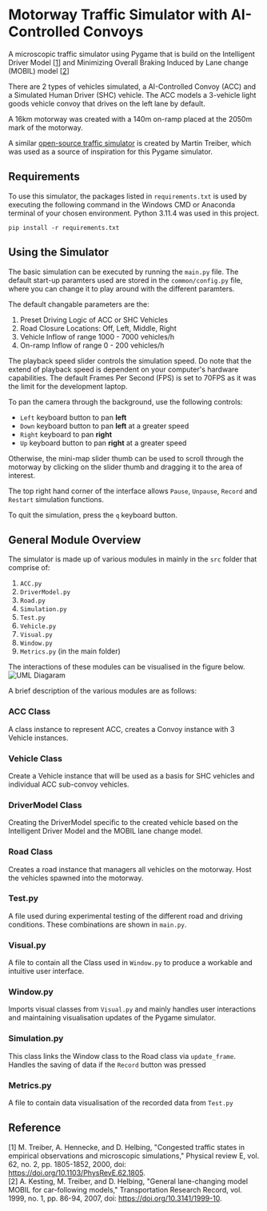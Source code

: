 # Motorway Traffic Simulator with AI-Controlled Convoys
A microscopic traffic simulator using Pygame that is build on the Intelligent Driver Model [[1](#reference)] and Minimizing Overall Braking Induced by Lane change (MOBIL) model [[2](#reference)]

There are 2 types of vehicles simulated, a AI-Controlled Convoy (ACC) and a Simulated Human Driver (SHC) vehicle. The ACC  models a 3-vehicle light goods vehicle convoy that drives on the left lane by default.

A 16km motorway was created with a 140m on-ramp placed at the 2050m mark of the motorway.

A similar [open-source traffic simulator](https://www.traffic-simulation.de/onramp.html) is created by Martin Treiber, which was used as a source of inspiration for this Pygame simulator.

## Requirements
To use this simulator, the packages listed in `requirements.txt` is used by executing the following command in the Windows CMD or Anaconda terminal of your chosen environment. Python 3.11.4 was used in this project.

```pip install -r requirements.txt```

## Using the Simulator
The basic simulation can be executed by running the `main.py` file. The default start-up paramters used are stored in the `common/config.py` file, where you can change it to play around with the different paramters.

The default changable parameters are the:
1. Preset Driving Logic of ACC or SHC Vehicles
2. Road Closure Locations: Off, Left, Middle, Right
3. Vehicle Inflow of range 1000 - 7000 vehicles/h
4. On-ramp Inflow of range 0 - 200 vehicles/h

The playback speed slider controls the simulation speed. Do note that the extend of playback speed is dependent on your computer's hardware capabilities. The default Frames Per Second (FPS) is set to 70FPS as it was the limit for the development laptop.

To pan the camera through the background, use the following controls:
- `Left` keyboard button to pan **left**
- `Down` keyboard button to pan **left** at a greater speed
- `Right` keyboard to pan **right**
- `Up` keyboard button to pan **right** at a greater speed

Otherwise, the mini-map slider thumb can be used to scroll through the motorway by clicking on the slider thumb and dragging it to the area of interest.

The top right hand corner of the interface allows `Pause`, `Unpause`, `Record` and `Restart` simulation functions.

To quit the simulation, press the `q` keyboard button.

## General Module Overview
The simulator is made up of various modules in mainly in the `src` folder that comprise of:
1. `ACC.py`
2. `DriverModel.py`
3. `Road.py`
4. `Simulation.py`
5. `Test.py`
6. `Vehicle.py`
7. `Visual.py`
8. `Window.py`
9. `Metrics.py` (in the main folder)

The interactions of these modules can be visualised in the figure below.
![UML Diagaram](common/assets/UMLDiagram.png "UML Diagram")

A brief description of the various modules are as follows:

### ACC Class
A class instance to represent ACC, creates a Convoy instance with 3 Vehicle instances.

### Vehicle Class
Create a Vehicle instance that will be used as a basis for SHC vehicles and individual ACC sub-convoy vehicles.

### DriverModel Class
Creating the DriverModel specific to the created vehicle based on the Intelligent Driver Model and the MOBIL lane change model.

### Road Class
Creates a road instance that managers all vehicles on the motorway. Host the vehicles spawned into the motorway.

### Test.py
A file used during experimental testing of the different road and driving conditions. These combinations are shown in `main.py`.

### Visual.py
A file to contain all the Class used in `Window.py` to produce a workable and intuitive user interface.

### Window.py
Imports visual classes from `Visual.py` and mainly handles user interactions and maintaining visualisation updates of the Pygame simulator.

### Simulation.py
This class links the Window class to the Road class via `update_frame`. Handles the saving of data if the `Record` button was pressed

### Metrics.py
A file to contain data visualisation of the recorded data from `Test.py`

## Reference
[1] M. Treiber, A. Hennecke, and D. Helbing, "Congested traffic states in empirical observations and microscopic simulations," Physical review E, vol. 62, no. 2, pp. 1805-1852, 2000, doi: https://doi.org/10.1103/PhysRevE.62.1805. \
[2] A. Kesting, M. Treiber, and D. Helbing, "General lane-changing model MOBIL for car-following models," Transportation Research Record, vol. 1999, no. 1, pp. 86-94, 2007, doi: https://doi.org/10.3141/1999-10.